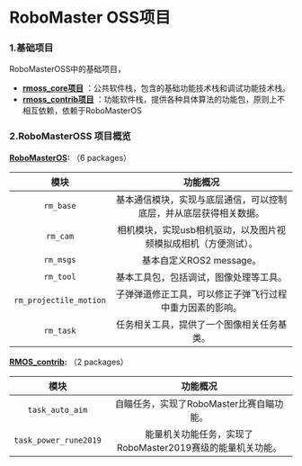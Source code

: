 # RoboMaster OSS项目

###  1.基础项目

RoboMasterOSS中的基础项目，

* **[rmoss_core项目][1]** ：公共软件栈，包含的基础功能技术栈和调试功能技术栈。
* **[rmoss_contrib项目][2]** ：功能软件栈，提供各种具体算法的功能包，原则上不相互依赖，依赖于RoboMasterOS

### 2.RoboMasterOSS 项目概览

**[RoboMasterOS][1]:** （6 packages）

|          模块          |                           功能概况                           |
| :--------------------: | :----------------------------------------------------------: |
|       `rm_base`        | 基本通信模块，实现与底层通信，可以控制底层，并从底层获得相关数据。 |
|        `rm_cam`        | 相机模块，实现usb相机驱动，以及图片视频模拟成相机（方便测试）。 |
|       `rm_msgs`        |                   基本自定义ROS2 message。                   |
|       `rm_tool`        |            基本工具包，包括调试，图像处理等工具。            |
| `rm_projectile_motion` |   子弹弹道修正工具，可以修正子弹飞行过程中重力因素的影响。   |
|       `rm_task`        |          任务相关工具，提供了一个图像相关任务基类。          |

**[RMOS_contrib][2]:** （2 packages）

|         模块          |                          功能概况                          |
| :-------------------: | :--------------------------------------------------------: |
|    `task_auto_aim`    |          自瞄任务，实现了RoboMaster比赛自瞄功能。          |
| `task_power_rune2019` | 能量机关功能任务，实现了RoboMaster2019赛级的能量机关功能。 |



[1]: https://github.com/robomaster-oss/rmoss_core	"rmoss_core"
[2]: https://github.com/robomaster-oss/rmoss_contrib	"rmoss_contrib"
 